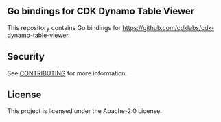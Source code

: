 ## Go bindings for CDK Dynamo Table Viewer

This repository contains Go bindings for https://github.com/cdklabs/cdk-dynamo-table-viewer.

## Security

See [CONTRIBUTING](CONTRIBUTING.md#security-issue-notifications) for more information.

## License

This project is licensed under the Apache-2.0 License.

